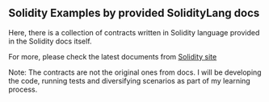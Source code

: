 ## Solidity Examples by provided SolidityLang docs

Here, there is a collection of contracts written in Solidity language provided in the Solidity docs itself.

For more, please check the latest documents from [Solidity site](https://docs.soliditylang.org/en/latest/)

Note: The contracts are not the original ones from docs. I will be developing the code, running tests and diversifying scenarios as part of my learning process.